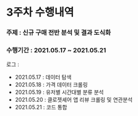 # 3주차 수행내역



### 주제 : 신규 구매 전반 분석 및 결과 도식화

### 수행기간 : 2021.05.17 ~ 2021.05.21



로그 :

- 2021.05.17 : 데이터 탐색
- 2021.05.18 : 가격 데이터 크롤링
- 2021.05.19 : 유저별 시간대별 분류 분석
- 2021.05.20 : 클로젯셰어 앱 리뷰 크롤링 및 연관분석
- 2021.05.21 : 코드 통합

